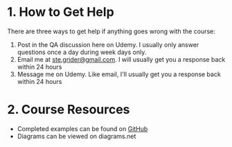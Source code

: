 # 1. How to Get Help

There are three ways to get help if anything goes wrong with the course:

1. Post in the QA discussion here on Udemy. I usually only answer questions once a day during week days only.
2. Email me at ste.grider@gmail.com. I will usually get you a response back within 24 hours
3. Message me on Udemy. Like email, I'll usually get you a response back within 24 hours

# 2. Course Resources
* Completed examples can be found on [GitHub](https://github.com/StephenGrider/GoCasts)
* Diagrams can be viewed on diagrams.net